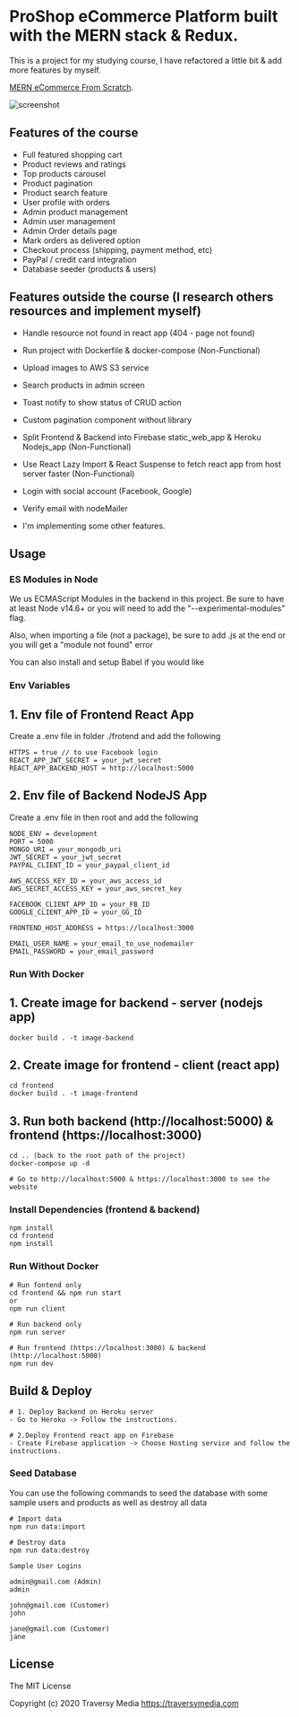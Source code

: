 # ProShop eCommerce Platform built with the MERN stack & Redux.

This is a project for my studying course, I have refactored a little bit & add more features by myself.

[MERN eCommerce From Scratch](https://www.udemy.com/course/mern-ecommerce).

![screenshot](https://github.com/bradtraversy/proshop_mern/blob/master/uploads/Screen%20Shot%202020-09-29%20at%205.50.52%20PM.png)

## Features of the course

- Full featured shopping cart
- Product reviews and ratings
- Top products carousel
- Product pagination
- Product search feature
- User profile with orders
- Admin product management
- Admin user management
- Admin Order details page
- Mark orders as delivered option
- Checkout process (shipping, payment method, etc)
- PayPal / credit card integration
- Database seeder (products & users)

## Features outside the course (I research others resources and implement myself)

- Handle resource not found in react app (404 - page not found)
- Run project with Dockerfile & docker-compose (Non-Functional)
- Upload images to AWS S3 service
- Search products in admin screen
- Toast notify to show status of CRUD action
- Custom pagination component without library
- Split Frontend & Backend into Firebase static_web_app & Heroku Nodejs_app (Non-Functional)
- Use React Lazy Import & React Suspense to fetch react app from host server faster (Non-Functional)
- Login with social account (Facebook, Google)
- Verify email with nodeMailer

- I'm implementing some other features.

## Usage

### ES Modules in Node

We us ECMAScript Modules in the backend in this project. Be sure to have at least Node v14.6+ or you will need to add the "--experimental-modules" flag.

Also, when importing a file (not a package), be sure to add .js at the end or you will get a "module not found" error

You can also install and setup Babel if you would like

### Env Variables

## 1. Env file of Frontend React App

Create a .env file in folder ./frotend and add the following

```
HTTPS = true // to use Facebook login
REACT_APP_JWT_SECRET = your_jwt_secret
REACT_APP_BACKEND_HOST = http://localhost:5000
```

## 2. Env file of Backend NodeJS App

Create a .env file in then root and add the following

```
NODE_ENV = development
PORT = 5000
MONGO_URI = your_mongodb_uri
JWT_SECRET = your_jwt_secret
PAYPAL_CLIENT_ID = your_paypal_client_id

AWS_ACCESS_KEY_ID = your_aws_access_id
AWS_SECRET_ACCESS_KEY = your_aws_secret_key

FACEBOOK_CLIENT_APP_ID = your_FB_ID
GOOGLE_CLIENT_APP_ID = your_GG_ID

FRONTEND_HOST_ADDRESS = https://localhost:3000

EMAIL_USER_NAME = your_email_to_use_nodemailer
EMAIL_PASSWORD = your_email_password
```

### Run With Docker

## 1. Create image for backend - server (nodejs app)

```
docker build . -t image-backend
```

## 2. Create image for frontend - client (react app)

```
cd frontend
docker build . -t image-frontend
```

## 3. Run both backend (http://localhost:5000) & frontend (https://localhost:3000)

```
cd .. (back to the root path of the project)
docker-compose up -d

# Go to http://localhost:5000 & https://localhost:3000 to see the website
```

### Install Dependencies (frontend & backend)

```
npm install
cd frontend
npm install
```

### Run Without Docker

```
# Run fontend only
cd frontend && npm run start
or
npm run client

# Run backend only
npm run server

# Run frontend (https://localhost:3000) & backend (http://localhost:5000)
npm run dev

```

## Build & Deploy

```
# 1. Deploy Backend on Heroku server
- Go to Heroku -> Follow the instructions.

# 2.Deploy Frontend react app on Firebase
- Create Firebase application -> Choose Hosting service and follow the instructions.
```

### Seed Database

You can use the following commands to seed the database with some sample users and products as well as destroy all data

```
# Import data
npm run data:import

# Destroy data
npm run data:destroy
```

```
Sample User Logins

admin@gmail.com (Admin)
admin

john@gmail.com (Customer)
john

jane@gmail.com (Customer)
jane
```

## License

The MIT License

Copyright (c) 2020 Traversy Media https://traversymedia.com
